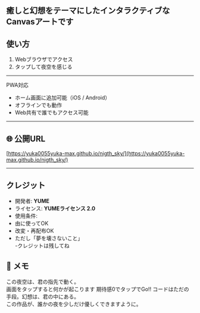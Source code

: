 癒しと幻想をテーマにしたインタラクティブなCanvasアートです
---
## 使い方
1. Webブラウザでアクセス  
2. タップして夜空を感じる  

---

  PWA対応

- ホーム画面に追加可能（iOS / Android）  
- オフラインでも動作  
- Web共有で誰でもアクセス可能

---

## 🌐 公開URL
 [https://yuka0055yuka-max.github.io/nigth_sky/](https://yuka0055yuka-max.github.io/nigth_sky/)

---

## クレジット

- 開発者: **YUME**
- ライセンス: **YUMEライセンス 2.0**
- 使用条件:  
- 由に使ってOK  
- 改変・再配布OK  
- ただし「夢を壊さないこと」  
-クレジットは残してね

## 💬 メモ

この夜空は、君の指先で動く。  
画面をタップすると何かが起こります
期待感0でタップでGo!!
コードはただの手段。幻想は、君の中にある。  
この作品が、誰かの夜を少しだけ優しくできますように。
